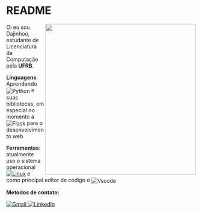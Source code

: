 # README

<img src="https://github.com/user-attachments/assets/41f6282b-ab60-4cc2-a9b2-fdb627ee58ed" min-width="400px" max-width="400px" width="400px" align="right">

<p align="left"> 
  Oi eu sou Dajinhoo, estudante de Licenciatura da Computação pela <strong>UFRB</strong>.<br>
</p>

<p align="left">
  <strong>Linguagens</strong>: Aprendendo <img align="center" alt="Python" src="https://img.shields.io/badge/python-3670A0?style=for-the-badge&logo=python&logoColor=ffdd54"> e suas bibliotecas, em especial no momento a 
    <img align="center" alt="Flask" src="https://img.shields.io/badge/flask-%23000.svg?style=for-the-badge&logo=flask&logoColor=white"> para o desenvolvimento web
</p>

<p align="left">
  <strong>Ferramentas</strong>: atualmente uso o sistema operacional
  <a href="#" title="linux"> 	
  <img scr="<img align="center" alt="Linux" src="https://img.shields.io/badge/Linux-000?style=for-the-badge&logo=linux"></a> e como principal editor de codigo o <img align="center" alt="Vscode" src="https://img.shields.io/badge/Vscode-007ACC?style=for-the-badge&logo=visual-studio-code&logoColor=white">


</p>

<p align="left">
    <strong>Metodos de contato:</strong>
</p>

<p align="left">
  <a href= "mailto:dagilvan.m.s@gmail.com" title="Gmail">
  <img src="https://img.shields.io/badge/-Gmail-FF0000?style=flat-square&labelColor=FF0000&logo=gmail&logoColor=white&link=LINK-DO-SEU-GMAIL" alt="Gmail" /</a>
  <a href="https://www.linkedin.com/in/dagilvan-maia-santos-664205239/" title="LinkedIn">
  <img src="https://img.shields.io/badge/-Linkedin-0e76a8?style=flat-square&logo=Linkedin&logoColor=white&link=LINK-DO-SEU-LINKEDIN" alt="LinkedIn"/></a>

